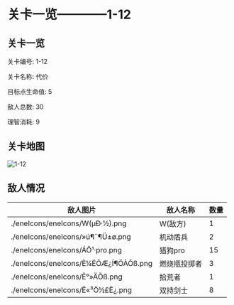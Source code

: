 # 关卡一览————1-12


## 关卡一览

关卡编号: 1-12

关卡名称: 代价

目标点生命值: 5

敌人总数: 30

理智消耗: 9


## 关卡地图
![1-12](./oprMap/1-12.png)

## 敌人情况

| 敌人图片 | 敌人名称 | 数量  |
|---------|-----|-----|
| ./eneIcons/eneIcons/W(µÐ·½).png| W(敌方)  |   1  |
| ./eneIcons/eneIcons/»ú¶¯¶Ü±ø.png| 机动盾兵  |   2  |
| ./eneIcons/eneIcons/ÁÔ¹·pro.png| 猎狗pro  |   15  |
| ./eneIcons/eneIcons/È¼ÉÕÆ¿Í¶ÖÀÕß.png| 燃烧瓶投掷者  |   3  |
| ./eneIcons/eneIcons/Ê°»ÄÕß.png| 拾荒者  |   1  |
| ./eneIcons/eneIcons/Ë«³Ö½£Ê¿.png| 双持剑士  |   8  |
